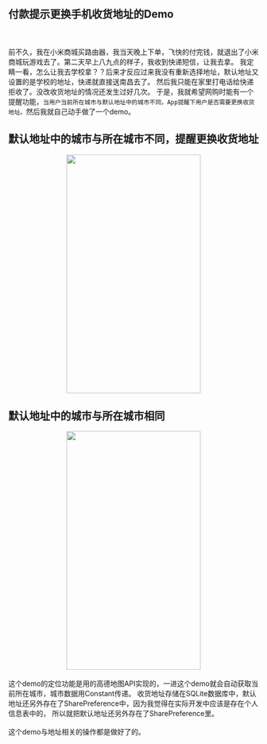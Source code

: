 ## 付款提示更换手机收货地址的Demo
<br><br>
    前不久，我在小米商城买路由器，我当天晚上下单，飞快的付完钱，就退出了小米商城玩游戏去了。第二天早上八九点的样子，我收到快递短信，让我去拿。
  我定睛一看，怎么让我去学校拿？？后来才反应过来我没有重新选择地址，默认地址又设置的是学校的地址，快递就直接送南昌去了。
  然后我只能在家里打电话给快递拒收了。没改收货地址的情况还发生过好几次。
  于是，我就希望网购时能有一个提醒功能，`当用户当前所在城市与默认地址中的城市不同，App提醒下用户是否需要更换收货地址。`然后我就自己动手做了一个demo。
    
   ## 默认地址中的城市与所在城市不同，提醒更换收货地址
   <div align=center>
   <img src="https://github.com/StevenReach/DeliveryAddressDemo/raw/master/gif/demo.gif" width="270" height="480"/></div>
    
   ## 默认地址中的城市与所在城市相同
   <div align=center>
   <img src="https://github.com/StevenReach/DeliveryAddressDemo/raw/master/gif/demo_same.gif" width="270" height="480"/></div>
   <br>
   这个demo的定位功能是用的高德地图API实现的，一进这个demo就会自动获取当前所在城市，城市数据用Constant传递。
   收货地址存储在SQLite数据库中，默认地址还另外存在了SharePreference中，因为我觉得在实际开发中应该是存在个人信息表中的，
   所以就把默认地址还另外存在了SharePreference里。
   <br><br>
   这个demo与地址相关的操作都是做好了的。
